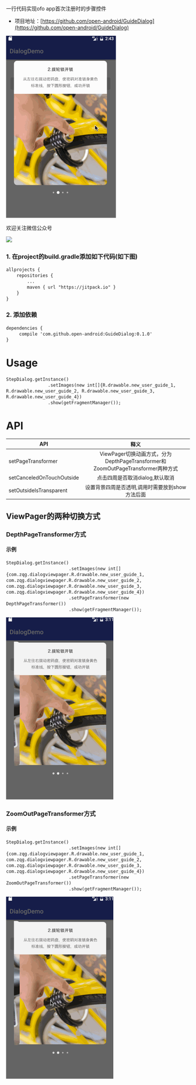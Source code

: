 
一行代码实现ofo app首次注册时的步骤控件

* 项目地址：[https://github.com/open-android/GuideDialog](https://github.com/open-android/GuideDialog)

![stepdialog](gif/stepdialog.gif)

欢迎关注微信公众号

![](http://oi5nqn6ce.bkt.clouddn.com/itheima/booster/code/qrcode.png)


### 1. 在project的build.gradle添加如下代码(如下图)

	allprojects {
	    repositories {
	        ...
	        maven { url "https://jitpack.io" }
	    }
	}
### 2. 添加依赖
```
dependencies {
     compile 'com.github.open-android:GuideDialog:0.1.0'
}
```

# Usage
```
StepDialog.getInstance()
                .setImages(new int[]{R.drawable.new_user_guide_1, R.drawable.new_user_guide_2, R.drawable.new_user_guide_3, R.drawable.new_user_guide_4})
                .show(getFragmentManager());
```

# API
| API           | 释义           |
| ------------- |:-------------:|
| setPageTransformer      | ViewPager切换动画方式，分为DepthPageTransformer和ZoomOutPageTransformer两种方式 |
|   setCanceledOnTouchOutside    | 点击四周是否取消dialog,默认取消      | 
| setOutsideIsTransparent | 设置背景四周是否透明,调用时需要放到show方法后面      |

## ViewPager的两种切换方式
### DepthPageTransformer方式
#### 示例
```
StepDialog.getInstance()
                        .setImages(new int[]{com.zqg.dialogviewpager.R.drawable.new_user_guide_1, com.zqg.dialogviewpager.R.drawable.new_user_guide_2, com.zqg.dialogviewpager.R.drawable.new_user_guide_3, com.zqg.dialogviewpager.R.drawable.new_user_guide_4})
                        .setPageTransformer(new DepthPageTransformer())
                        .show(getFragmentManager());
```

![t1](gif/t1.gif)

### ZoomOutPageTransformer方式
#### 示例
```
StepDialog.getInstance()
                        .setImages(new int[]{com.zqg.dialogviewpager.R.drawable.new_user_guide_1, com.zqg.dialogviewpager.R.drawable.new_user_guide_2, com.zqg.dialogviewpager.R.drawable.new_user_guide_3, com.zqg.dialogviewpager.R.drawable.new_user_guide_4})
                        .setPageTransformer(new ZoomOutPageTransformer())
                        .show(getFragmentManager());
```
![t1](gif/t1.gif)


